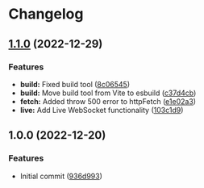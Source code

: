 # Changelog

## [1.1.0](https://github.com/developerrowan/therun/compare/v1.0.0...v1.1.0) (2022-12-29)


### Features

* **build:** Fixed build tool ([8c06545](https://github.com/developerrowan/therun/commit/8c06545c8790c6fa2eb2a74bd7ce74c96539e7af))
* **build:** Move build tool from Vite to esbuild ([c37d4cb](https://github.com/developerrowan/therun/commit/c37d4cbe1880b1bac622f1673c186454f1e9953f))
* **fetch:** Added throw 500 error to httpFetch ([e1e02a3](https://github.com/developerrowan/therun/commit/e1e02a306df3c05bf67b178638cd0d984483e482))
* **live:** Add Live WebSocket functionality ([103c1d9](https://github.com/developerrowan/therun/commit/103c1d9bd57f9013fccfbf9828dc7264efdcc673))

## 1.0.0 (2022-12-20)


### Features

* Initial commit ([936d993](https://github.com/developerrowan/therun/commit/936d9938d368a0b17b27fd8df10d2274b72ae103))
